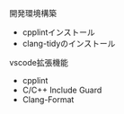 開発環境構築

- cpplintインストール
- clang-tidyのインストール

vscode拡張機能

- cpplint
- C/C++ Include Guard
- Clang-Format
